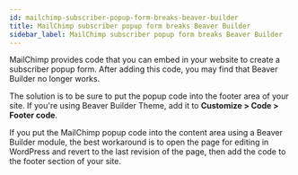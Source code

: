 ```yaml
---
id: mailchimp-subscriber-popup-form-breaks-beaver-builder
title: MailChimp subscriber popup form breaks Beaver Builder
sidebar_label: MailChimp subscriber popup form breaks Beaver Builder
---
```


MailChimp provides code that you can embed in your website to create a
subscriber popup form. After adding this code, you may find that Beaver
Builder no longer works.

The solution is to be sure to put the popup code into the footer area of your
site. If you're using Beaver Builder Theme, add it to **Customize > Code >
Footer code**.

If you put the MailChimp popup code into the content area using a Beaver
Builder module, the best workaround is to open the page for editing in
WordPress and revert to the last revision of the page, then add the code to
the footer section of your site.
